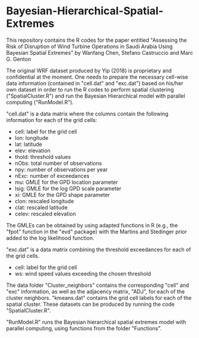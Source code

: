 # Bayesian-Hierarchical-Spatial-Extremes


This repository contains the R codes for the paper entitled "Assessing the Risk of Disruption of Wind Turbine Operations in Saudi Arabia Using Bayesian Spatial Extremes" by Wanfang Chen, Stefano Castruccio and Marc G. Genton

The original WRF dataset produced by Yip (2018) is proprietary and confidential at the moment. One needs to prepare the necessary cell-wise data information (contained in "cell.dat" and "exc.dat") based on his/her own dataset in order to run the R codes to perform spatial clustering ("SpatialCluster.R") and run the Bayesian Hierarchical model with parallel computing ("RunModel.R").  

"cell.dat" is a data matrix where the columns contain the following information for each of the grid cells: 
* cell: label for the grid cell  
* lon: longitude
* lat: latitude
* elev: elevation
* thold: threshold values
* nObs: total number of observations 
* npy: number of observations per year
* nExc: number of exceedances
* mu: GMLE for the GPD location parameter 
* lsig: GMLE for the log GPD scale parameter
* xi: GMLE for the GPD shape parameter
* clon: rescaled longitude
* clat: rescaled latitude
* celev: rescaled elevation

The GMLEs can be obtained by using adapted functions in R (e.g., the "fpot" function in the "evd" package) with the Martins and Stedinger prior added to the log likelihood function.

"exc.dat" is a data matrix combining the threshold exceedances for each of the grid cells.
* cell: label for the grid cell
* ws: wind speed values exceeding the chosen threshold 

The data folder "Cluster_neighbors" contains the corresponding "cell" and "exc" information, as well as the adjacency matrix, "ADJ", for each of the cluster neighbors. "kmeans.dat" contains the grid cell labels for each of the spatial cluster. These datasets can be produced by running the code "SpatialCluster.R". 

"RunModel.R" runs the Bayesian hierarchical spatial extremes model with parallel computing, using functions from the folder "Functions".  


